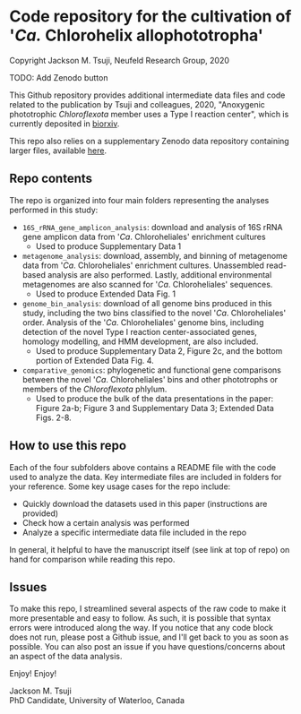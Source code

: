 # Code repository for the cultivation of '_Ca._ Chlorohelix allophototropha'
Copyright Jackson M. Tsuji, Neufeld Research Group, 2020

TODO: Add Zenodo button

This Github repository provides additional intermediate data files and code related to the publication by Tsuji and colleagues, 2020, 
"Anoxygenic phototrophic _Chloroflexota_ member uses a Type I reaction center", which is currently deposited in 
[biorxiv]().

This repo also relies on a supplementary Zenodo data repository containing larger files, available [here](https://doi.org/10.5281/zenodo.3930110).

## Repo contents
The repo is organized into four main folders representing the analyses performed in this study:
- `16S_rRNA_gene_amplicon_analysis`: download and analysis of 16S rRNA gene amplicon data from '_Ca_. Chloroheliales' enrichment cultures
  - Used to produce Supplementary Data 1
- `metagenome_analysis`: download, assembly, and binning of metagenome data from '_Ca_. Chloroheliales' enrichment cultures. Unassembled 
read-based analysis are also performed. Lastly, additional environmental metagenomes are also scanned for '_Ca_. Chloroheliales' sequences.
  - Used to produce Extended Data Fig. 1
- `genome_bin_analysis`: download of all genome bins produced in this study, including the two bins classified to the novel '_Ca_. Chloroheliales' order. 
Analysis of the '_Ca_. Chloroheliales' genome bins, including detection of the novel Type I reaction center-associated genes, homology modelling, and 
HMM development, are also included.
  - Used to produce Supplementary Data 2, Figure 2c, and the bottom portion of Extended Data Fig. 4.
- `comparative_genomics`: phylogenetic and functional gene comparisons between the novel '_Ca_. Chloroheliales' bins and other phototrophs or members 
of the _Chloroflexota_ phlylum.
  - Used to produce the bulk of the data presentations in the paper: Figure 2a-b; Figure 3 and Supplementary Data 3; Extended Data Figs. 2-8.

## How to use this repo
Each of the four subfolders above contains a README file with the code used to analyze the data. Key intermediate files are included in folders 
for your reference. Some key usage cases for the repo include:
- Quickly download the datasets used in this paper (instructions are provided)
- Check how a certain analysis was performed
- Analyze a specific intermediate data file included in the repo

In general, it helpful to have the manuscript itself (see link at top of repo) on hand for comparison while reading this repo.

## Issues
To make this repo, I streamlined several aspects of the raw code to make it more presentable and easy to follow. As such, it is possible that 
syntax errors were introduced along the way. If you notice that any code block does not run, please post a Github issue, and I'll get back to 
you as soon as possible. You can also post an issue if you have questions/concerns about an aspect of the data analysis.

Enjoy!
Enjoy!

Jackson M. Tsuji  
PhD Candidate, University of Waterloo, Canada

